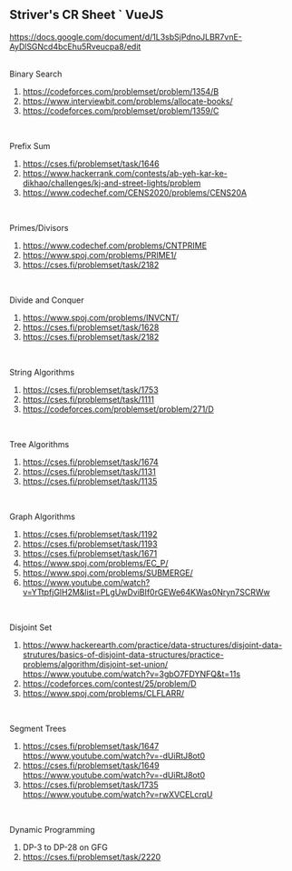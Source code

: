 ## Striver's CR Sheet ` VueJS
https://docs.google.com/document/d/1L3sbSjPdnoJLBR7vnE-AyDlSGNcd4bcEhu5Rveucpa8/edit
<br>
<br>

Binary Search
1. https://codeforces.com/problemset/problem/1354/B
2. https://www.interviewbit.com/problems/allocate-books/
3. https://codeforces.com/problemset/problem/1359/C

<br>

Prefix Sum
1. https://cses.fi/problemset/task/1646
2. https://www.hackerrank.com/contests/ab-yeh-kar-ke-dikhao/challenges/kj-and-street-lights/problem
3. https://www.codechef.com/CENS2020/problems/CENS20A

<br>

Primes/Divisors
1. https://www.codechef.com/problems/CNTPRIME
2. https://www.spoj.com/problems/PRIME1/
3. https://cses.fi/problemset/task/2182

<br>

Divide and Conquer
1.  https://www.spoj.com/problems/INVCNT/
2.  https://cses.fi/problemset/task/1628
3.  https://cses.fi/problemset/task/2182

<br>

String Algorithms
1.  https://cses.fi/problemset/task/1753
2.  https://cses.fi/problemset/task/1111
3.  https://codeforces.com/problemset/problem/271/D

<br>

Tree Algorithms
1. https://cses.fi/problemset/task/1674
2. https://cses.fi/problemset/task/1131
3. https://cses.fi/problemset/task/1135

<br>

Graph Algorithms
1.  https://cses.fi/problemset/task/1192
2.  https://cses.fi/problemset/task/1193
3.  https://cses.fi/problemset/task/1671
4.  https://www.spoj.com/problems/EC_P/
5.  https://www.spoj.com/problems/SUBMERGE/
6.  https://www.youtube.com/watch?v=YTtpfjGlH2M&list=PLgUwDviBIf0rGEWe64KWas0Nryn7SCRWw

<br>

Disjoint Set
1. https://www.hackerearth.com/practice/data-structures/disjoint-data-strutures/basics-of-disjoint-data-structures/practice-problems/algorithm/disjoint-set-union/<br>
https://www.youtube.com/watch?v=3gbO7FDYNFQ&t=11s
2.  https://codeforces.com/contest/25/problem/D
3.  https://www.spoj.com/problems/CLFLARR/

<br>

Segment Trees
1. https://cses.fi/problemset/task/1647<br>
https://www.youtube.com/watch?v=-dUiRtJ8ot0
2. https://cses.fi/problemset/task/1649<br>
https://www.youtube.com/watch?v=-dUiRtJ8ot0
3. https://cses.fi/problemset/task/1735<br>
https://www.youtube.com/watch?v=rwXVCELcrqU

<br>

Dynamic Programming<br>
1. DP-3 to DP-28 on GFG
2. https://cses.fi/problemset/task/2220
